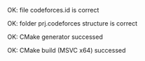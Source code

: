 OK: file codeforces.id is correct
OK: folder prj.codeforces structure is correct
OK: CMake generator successed
OK: CMake build (MSVC x64) successed
